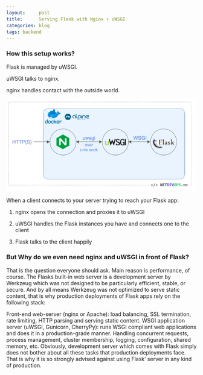 ```yaml
---
layout:     post
title:      Serving Flask with Nginx + uWSGI
categories: blog 
tags: backend
---
```


### How this setup works?

Flask is managed by uWSGI.

uWSGI talks to nginx.

nginx handles contact with the outside world.


![](/images/image.png)

When a client connects to your server trying to reach your Flask app:

1. nginx opens the connection and proxies it to uWSGI

2. uWSGI handles the Flask instances you have and connects one to the client

3. Flask talks to the client happily

<!--more-->

### But Why do we even need nginx and uWSGI in front of Flask?
That is the question everyone should ask. Main reason is performance, of course. The Flasks built-in web server is a development server by Werkzeug which was not designed to be particularly efficient, stable, or secure.
And by all means Werkzeug was not optimized to serve static content, that is why production deployments of Flask apps rely on the following stack:

Front-end web-server (nginx or Apache): load balancing, SSL termination, rate limiting, HTTP parsing and serving static content.
WSGI application server (uWSGI, Gunicorn, CherryPy): runs WSGI compliant web applications and does it in a production-grade manner. Handling concurrent requests, process management, cluster membership, logging, configuration, shared memory, etc.
Obviously, development server which comes with Flask simply does not bother about all these tasks that production deployments face. That is why it is so strongly advised against using Flask’ server in any kind of production.
<script src="https://gist.github.com/x0v/0a237db017cbf0f1755e92f15f1808f7.js"></script>